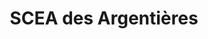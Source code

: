 ---
title: "SCEA des Argentières"
url: /rebreuve-ranchicourt/scea-des-argentieres/
shop: magasin de campagne
---